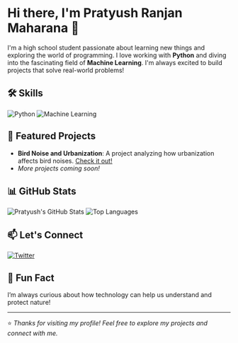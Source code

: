 # Hi there, I'm Pratyush Ranjan Maharana 👋

I'm a high school student passionate about learning new things and exploring the world of programming. I love working with **Python** and diving into the fascinating field of **Machine Learning**. I'm always excited to build projects that solve real-world problems!

## 🛠️ Skills
![Python](https://img.shields.io/badge/Python-3776AB?style=for-the-badge&logo=python&logoColor=white)
![Machine Learning](https://img.shields.io/badge/Machine%20Learning-FF6F00?style=for-the-badge&logo=scikit-learn&logoColor=white)

## 🌟 Featured Projects
- **Bird Noise and Urbanization**: A project analyzing how urbanization affects bird noises. [Check it out!](#) 
- *More projects coming soon!*

## 📊 GitHub Stats
![Pratyush's GitHub Stats](https://github-readme-stats.vercel.app/api?username=yourusername&show_icons=true&theme=radical)
![Top Languages](https://github-readme-stats.vercel.app/api/top-langs/?username=yourusername&layout=compact&theme=radical)

## 📫 Let's Connect
[![Twitter](https://img.shields.io/badge/Twitter-1DA1F2?style=for-the-badge&logo=twitter&logoColor=white)](https://twitter.com/Pratyush008PRM)

## 🎉 Fun Fact
I’m always curious about how technology can help us understand and protect nature!

---

⭐️ *Thanks for visiting my profile! Feel free to explore my projects and connect with me.*
